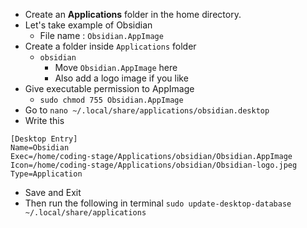 -  Create an **Applications** folder in the home directory.
- Let's take example of Obsidian
	- File name : `Obsidian.AppImage`
- Create a folder inside `Applications` folder
	-  `obsidian`
		- Move `Obsidian.AppImage` here
		- Also add a logo image if you like
- Give executable permission to AppImage
	- `sudo chmod 755 Obsidian.AppImage`
- Go to `nano ~/.local/share/applications/obsidian.desktop`
- Write this 
```text
[Desktop Entry]
Name=Obsidian
Exec=/home/coding-stage/Applications/obsidian/Obsidian.AppImage
Icon=/home/coding-stage/Applications/obsidian/Obsidian-logo.jpeg
Type=Application
```
- Save and Exit
- Then run the following in terminal
`sudo update-desktop-database ~/.local/share/applications`